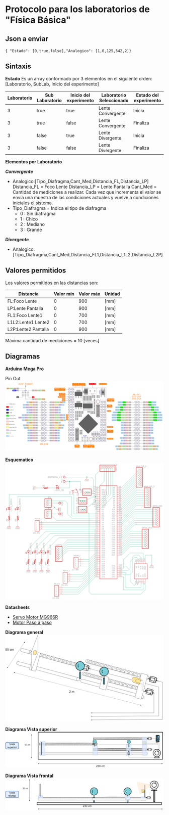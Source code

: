 # Protocolo para los laboratorios de "Física Básica"

## Json a enviar
 
    { "Estado": [0,true,false],"Analogico": [1,0,125,542,2]}

## Sintaxis

**Estado**
Es un array conformado por 3 elementos en el siguiente orden: [Laboratorio, SubLab, Inicio del experimento]

|Laboratorio  | Sub Laboratorio  | Inicio del experimento | Laboratorio Seleccionado | Estado del experimento|
|-|-----|-----|-----------------|--------|
|3|true |true |Lente Convergente|Inicia  |
|3|true |false|Lente Convergente|Finaliza|
|3|false|true |Lente Divergente |Inicia  |
|3|false|false|Lente Divergente |Finaliza|

**Elementos por Laboratorio**

***Convergente***

- Analogico:[Tipo_Diafragma,Cant_Med,Distancia_FL,Distancia_LP]
Distancia_FL = Foco Lente 
Distancia_LP = Lente Pantalla
Cant_Med = Cantidad de mediciones a realizar. Cada vez que incrementa el valor se envía una muestra de las condiciones actuales y vuelve a condiciones iniciales el sistema.
- Tipo_Diafragma = Indica el tipo de diafragma
  - 0 : Sin diafragma
  - 1 : Chico
  - 2 : Mediano
  - 3 : Grande

***Divergente***

- Analogico:[Tipo_Diafragma,Cant_Med,Distancia_FL1,Distancia_L1L2,Distancia_L2P]

## Valores permitidos

Los valores permitidos en las distancias son:

| Distancia         |Valor mín|Valor máx| Unidad |
| ----------------- |---------|---------|--------|
|FL:Foco Lente      |    0    |   900   |  [mm]  |
|LP:Lente Pantalla  |    0    |   900   |  [mm]  |
|FL1:Foco Lente1    |    0    |   700   |  [mm]  |
|L1L2:Lente1 Lente2 |    0    |   700   |  [mm]  |
|L2P:Lente2 Pantalla|    0    |   900   |  [mm]  |

Máxima cantidad de mediciones = 10 [veces]

## Diagramas

**Arduino Mega Pro**

Pin Out
<img alt = "Arduino Mega Pro" src="https://raw.githubusercontent.com/RenzoVigiani/LabRem-SistemasDig/main/Imagenes/Arduino-Mega-Pro.png">

**Esquematico**
![Lab de Fisica 1](https://raw.githubusercontent.com/RenzoVigiani/LabRem-Fisica/main/Imagenes/Esquematico.png)

**Datasheets**
- [Servo Motor MG966R](https://github.com/RenzoVigiani/LabRem-Fisica/blob/main/datasheets/MG996R-Datasheet.pdf)
- [Motor Paso a paso](https://github.com/RenzoVigiani/LabRem-Fisica/blob/main/datasheets/MG996R-Datasheet.pdf)

**Diagrama general**
![Lab de Fisica 1](https://raw.githubusercontent.com/RenzoVigiani/LabRem-Fisica/main/Imagenes/diagrama_1.png)

**Diagrama Vista superior**
![Lab de Fisica 2](https://raw.githubusercontent.com/RenzoVigiani/LabRem-Fisica/main/Imagenes/diagrama_2.png)

**Diagrama Vista frontal**
![Lab de Fisica 3](https://raw.githubusercontent.com/RenzoVigiani/LabRem-Fisica/main/Imagenes/diagrama_3.png)
